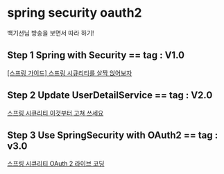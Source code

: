 # spring security oauth2

백기선님 방송을 보면서 따라 하기!

## Step 1 Spring with Security == tag : V1.0
[[스프링 가이드] 스프링 시큐리티를 살짝 얹어보자](https://www.youtube.com/watch?v=zANzxwy4y3k)

## Step 2 Update UserDetailService == tag : V2.0
[스프링 시큐리티 이것부터 고쳐 쓰세요](https://www.youtube.com/watch?v=fG21HKnYt6g)

## Step 3 Use SpringSecurity with OAuth2 == tag : v3.0
[스프링 시큐리티 OAuth 2 라이브 코딩](https://www.youtube.com/watch?v=NQM1hghpF0Q)